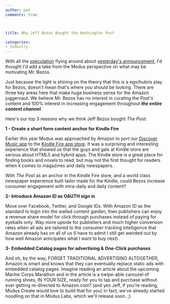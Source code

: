```yaml
---
author: pat
comments: true



title: Why Jeff Bezos Bought the Washington Post

categories:
- Industry
---
```


With all the [speculation](http://www.huffingtonpost.com/2013/08/06/jeff-bezos-washington-post_n_3716928.html) flying around about [yesterday's announcement](http://www.washingtonpost.com/national/jeff-bezos-on-post-purchase/2013/08/05/e5b293de-fe0d-11e2-9711-3708310f6f4d_story.html), I'd thought I'd add a take from the Modus perspective on what may be motivating Mr. Bezos.





Just because the light is shining on the theory that this is a ego/hubris play for Bezos, doesn't mean that's where you should be looking. There are three key areas here that make huge business sense for the Amazon juggernaut. We believe Mr. Bezos has no interest in curating the _Post's_ content and 100% interest in increasing engagement throughout **_the entire content channel_**.





Here's our top 3 reasons why we think Jeff Bezos bought _The Post_:





**1 - Create a short form content anchor for Kindle Fire**  

Earlier this year Modus was approached by Amazon to port our [Discover Music app](http://moduscreate.com/work/discover-music-kindle-fire/) to the [Kindle Fire app store](http://www.amazon.com/Modus-Create-Discover-Music/dp/B00ARMCPQS/ref=sr_1_4?s=mobile-apps&ie=UTF8&qid=1356723907&sr=1-4&keywords=discover%20music). It was a surprising and interesting experience that showed us that the guys and gals at Kindle store are serious about HTML5 and hybrid apps. The Kindle store is a great place for finding books and novels to read, but may not the first thought for readers when it comes to magazines and daily newspapers.





With _The Post_ as an anchor in the Kindle Fire store, and a world class newspaper experience built tailor made for the Kindle, could Bezos increase consumer engagement with intra-daily and daily content?





**2- Introduce Amazon ID as OAUTH sign in**  

Move over Facebook, Twitter, and Google IDs. With Amazon ID as the standard to login into the walled content garden, then publishers can enjoy a revenue share model for click through purchases instead of paying for eyeballs only. Way more upside for publishers and much higher conversion rates when all ads are tailored to the consumer tracking intelligence that Amazon already has on all of us (I have to admit I still get weirded out by how well Amazon anticipates what I want to buy next).





**3- Embedded Catalog pages for advertising & One-Click purchases**  

And oh, by the way, FORGET TRADITIONAL ADVERTISING ALTOGETHER, Amazon is smart and knows that they can eventually replace static ads with embedded catalog pages. Imagine reading an article about the upcoming Marine Corps Marathon and in the article is a swipe-able carousel of running shoes, IN YOUR SIZE, ready for you to tap and purchase without ever getting re-directed to Amazon.com? (and yes Jeff, if you're reading, Modus Create would love to build that for you) in fact, we've already started noodling on that in Modus Labs, which we'll release soon. ;)



